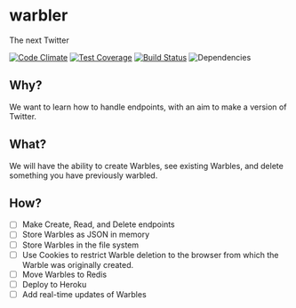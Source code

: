 # warbler
The next Twitter

[![Code Climate](https://codeclimate.com/github/CodersInDev/warbler/badges/gpa.svg)](https://codeclimate.com/github/CodersInDev/warbler)
[![Test Coverage](https://codeclimate.com/github/CodersInDev/warbler/badges/coverage.svg)](https://codeclimate.com/github/CodersInDev/warbler/coverage)
[![Build Status](https://travis-ci.org/CodersInDev/warbler.svg?branch=master)](https://travis-ci.org/CodersInDev/warbler)
![Dependencies](https://david-dm.org/CodersInDev/warbler.svg)


## Why?
We want to learn how to handle endpoints, with an aim to make a version of Twitter.

## What?
We will have the ability to create Warbles, see existing Warbles, and delete something you have previously warbled.

## How?
- [ ] Make Create, Read, and Delete endpoints
- [ ] Store Warbles as JSON in memory
- [ ] Store Warbles in the file system
- [ ] Use Cookies to restrict Warble deletion to the browser from which the Warble was originally created.
- [ ] Move Warbles to Redis
- [ ] Deploy to Heroku
- [ ] Add real-time updates of Warbles
